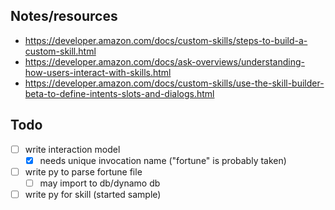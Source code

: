 ## Notes/resources
- https://developer.amazon.com/docs/custom-skills/steps-to-build-a-custom-skill.html
- https://developer.amazon.com/docs/ask-overviews/understanding-how-users-interact-with-skills.html
- https://developer.amazon.com/docs/custom-skills/use-the-skill-builder-beta-to-define-intents-slots-and-dialogs.html

## Todo
- [ ] write interaction model
  - [x] needs unique invocation name ("fortune" is probably taken)
- [ ] write py to parse fortune file
  - [ ] may import to db/dynamo db
- [ ] write py for skill (started sample)
